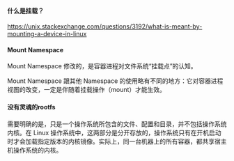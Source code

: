 #### 什么是挂载？

https://unix.stackexchange.com/questions/3192/what-is-meant-by-mounting-a-device-in-linux

#### Mount Namespace

Mount Namespace 修改的，是容器进程对文件系统“挂载点”的认知。

Mount Namespace 跟其他 Namespace 的使用略有不同的地方：它对容器进程视图的改变，一定是伴随着挂载操作（mount）才能生效。



#### 没有灵魂的rootfs 

需要明确的是，只是一个操作系统所包含的文件、配置和目录，并不包括操作系统内核。在 Linux 操作系统中，这两部分是分开存放的，操作系统只有在开机启动时才会加载指定版本的内核镜像。实际上，同一台机器上的所有容器，都共享宿主机操作系统的内核。